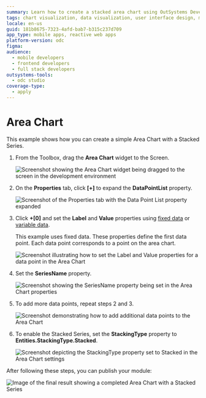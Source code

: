 ```yaml
---
summary: Learn how to create a stacked area chart using OutSystems Developer Cloud (ODC) with this step-by-step guide.
tags: chart visualization, data visualization, user interface design, mobile app development, outsystems
locale: en-us
guid: 181b8675-7323-4afd-bab7-b315c237d709
app_type: mobile apps, reactive web apps
platform-version: odc
figma:
audience:
  - mobile developers
  - frontend developers
  - full stack developers
outsystems-tools:
  - odc studio
coverage-type:
  - apply
---
```


# Area Chart

This example shows how you can create a simple Area Chart with a Stacked Series. 

1. From the Toolbox, drag the **Area Chart** widget to the Screen. 

    ![Screenshot showing the Area Chart widget being dragged to the screen in the development environment](images/chartarea-drag-ss.png "Dragging the Area Chart Widget")

1. On the **Properties** tab, click **[+]** to expand the **DataPointList** property.

    ![Screenshot of the Properties tab with the Data Point List property expanded](images/chartarea-expand-ss.png "Expanding the Data Point List Property")

1. Click **+[0]** and set the **Label** and **Value** properties using [fixed data](data.md#populate-your-chart-with-fixed-data) or [variable data](data.md#populate-your-chart-with-variable-data). 

    This example uses fixed data. These properties define the first data point. Each data point corresponds to a point on the area chart. 

    ![Screenshot illustrating how to set the Label and Value properties for a data point in the Area Chart](images/chartarea-datapointlist-ss.png "Setting the Data Point Properties")

1. Set the **SeriesName** property.

    ![Screenshot showing the SeriesName property being set in the Area Chart properties](images/chart-seriesname-ss.png "Setting the Series Name")

1. To add more data points, repeat steps 2 and 3.

    ![Screenshot demonstrating how to add additional data points to the Area Chart](images/chartarea-extradatapoints-ss.png "Adding More Data Points")

1. To enable the Stacked Series, set the **StackingType** property to **Entities.StackingType.Stacked**.

    ![Screenshot depicting the StackingType property set to Stacked in the Area Chart settings](images/chartarea-stackingtype-ss.png "Setting the Stacking Type")

After following these steps, you can publish your module:

![Image of the final result showing a completed Area Chart with a Stacked Series](images/chartarea-result.png "Final Area Chart Result")
